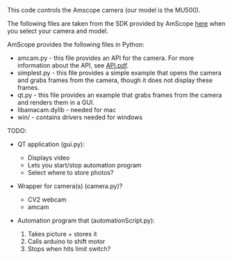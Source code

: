 This code controls the Amscope camera (our model is the MU500).

The following files are taken from the SDK provided by AmScope [here](https://amscope.com/pages/software-downloads) when you select your camera and model.

AmScope provides the following files in Python:
* amcam.py - this file provides an API for the camera. For more information about the API, see [API.pdf](API.pdf).
* simplest.py - this file provides a simple example that opens the camera and grabs frames from the camera, though it does not display these frames.
* qt.py - this file provides an example that grabs frames from the camera and renders them in a GUI.
* libamacam.dylib - needed for mac
* win/ - contains drivers needed for windows


TODO:
- QT application (gui.py):
    - Displays video
    - Lets you start/stop automation program
    - Select where to store photos?

- Wrapper for camera(s) (camera.py)?
    - CV2 webcam
    - amcam

- Automation program that (automationScript.py):
    1. Takes picture + stores it
    2. Calls arduino to shift motor
    3. Stops when hits limit switch?



